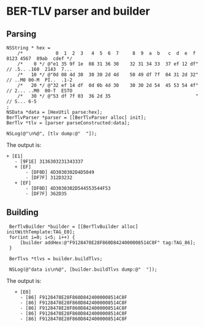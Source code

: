 # BER-TLV parser and builder


## Parsing

    NSString * hex =
        /*            0  1  2  3   4  5  6  7     8  9  a  b   c  d  e  f      0123 4567  89ab  cdef */
        /*    0 */ @"e1 35 9f 1e  08 31 36 30    32 31 34 33  37 ef 12 df" // .5.. .160  2143  7...
        /*   10 */ @"0d 08 4d 30  30 30 2d 4d    50 49 df 7f  04 31 2d 32" // ..M0 00-M  PI..  .1-2
        /*   20 */ @"32 ef 14 df  0d 0b 4d 30    30 30 2d 54  45 53 54 4f" // 2... ..M0  00-T  ESTO
        /*   30 */ @"53 df 7f 03  36 2d 35                               " // S... 6-5
    ;
    NSData *data = [HexUtil parse:hex];
    BerTlvParser *parser = [[BerTlvParser alloc] init];
    BerTlv *tlv = [parser parseConstructed:data];

    NSLog(@"\n%@", [tlv dump:@"  "]);


The output is:

    + [E1]
       - [9F1E] 3136303231343337
       + [EF]
           - [DF0D] 4D3030302D4D5049
           - [DF7F] 312D3232
       + [EF]
           - [DF0D] 4D3030302D544553544F53
           - [DF7F] 362D35


## Building

     BerTlvBuilder *builder = [[BerTlvBuilder alloc] initWithTemplate:TAG_E0];
     for(int i=0; i<5; i++) {
         [builder addHex:@"F9128478E28F860D8424000008514C8F" tag:TAG_86];
     }

     BerTlvs *tlvs = builder.buildTlvs;

     NSLog(@"data is\n%@", [builder.buildTlvs dump:@"  "]);

The output is:

       + [E0]
         - [86] F9128478E28F860D8424000008514C8F
         - [86] F9128478E28F860D8424000008514C8F
         - [86] F9128478E28F860D8424000008514C8F
         - [86] F9128478E28F860D8424000008514C8F
         - [86] F9128478E28F860D8424000008514C8F


